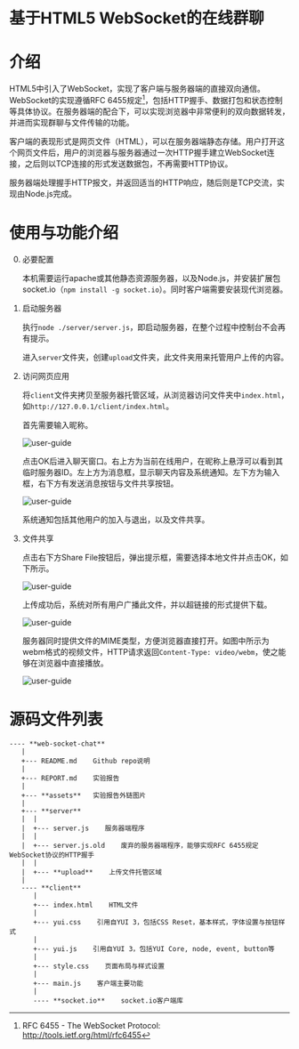 基于HTML5 WebSocket的在线群聊
===========================

# 介绍

HTML5中引入了WebSocket，实现了客户端与服务器端的直接双向通信。WebSocket的实现遵循RFC 6455规定[^1]，包括HTTP握手、数据打包和状态控制等具体协议。在服务器端的配合下，可以实现浏览器中非常便利的双向数据转发，并进而实现群聊与文件传输的功能。

[^1]: RFC 6455 - The WebSocket Protocol: <http://tools.ietf.org/html/rfc6455>

客户端的表现形式是网页文件（HTML），可以在服务器端静态存储。用户打开这个网页文件后，用户的浏览器与服务器通过一次HTTP握手建立WebSocket连接，之后则以TCP连接的形式发送数据包，不再需要HTTP协议。

服务器端处理握手HTTP报文，并返回适当的HTTP响应，随后则是TCP交流，实现由Node.js完成。

# 使用与功能介绍

0.  必要配置

    本机需要运行apache或其他静态资源服务器，以及Node.js，并安装扩展包socket.io（`npm install -g socket.io`）。同时客户端需要安装现代浏览器。

1.  启动服务器

    执行`node ./server/server.js`，即启动服务器，在整个过程中控制台不会再有提示。

    进入`server`文件夹，创建`upload`文件夹，此文件夹用来托管用户上传的内容。

2.  访问网页应用

    将`client`文件夹拷贝至服务器托管区域，从浏览器访问文件夹中`index.html`，如`http://127.0.0.1/client/index.html`。

    首先需要输入昵称。

    ![user-guide](./assets/user-guide-1.png)

    点击OK后进入聊天窗口。右上方为当前在线用户，在昵称上悬浮可以看到其临时服务器ID。左上方为消息框，显示聊天内容及系统通知。左下方为输入框，右下方有发送消息按钮与文件共享按钮。

    ![user-guide](./assets/user-guide-2.png)

    系统通知包括其他用户的加入与退出，以及文件共享。

3.  文件共享

    点击右下方Share File按钮后，弹出提示框，需要选择本地文件并点击OK，如下所示。

    ![user-guide](./assets/user-guide-3.png)

    上传成功后，系统对所有用户广播此文件，并以超链接的形式提供下载。

    ![user-guide](./assets/user-guide-4.png)

    服务器同时提供文件的MIME类型，方便浏览器直接打开。如图中所示为webm格式的视频文件，HTTP请求返回`Content-Type: video/webm`，使之能够在浏览器中直接播放。

    ![user-guide](./assets/user-guide-5.png)

# 源码文件列表

    ---- **web-socket-chat**
       |
       +--- README.md    Github repo说明
       |
       +--- REPORT.md    实验报告
       |
       +--- **assets**   实验报告外链图片
       |
       +--- **server**
       |  |
       |  +--- server.js    服务器端程序
       |  |
       |  +--- server.js.old    废弃的服务器端程序，能够实现RFC 6455规定WebSocket协议的HTTP握手
       |  |
       |  +--- **upload**    上传文件托管区域
       |
       ---- **client**
          |
          +--- index.html    HTML文件
          |
          +--- yui.css    引用自YUI 3，包括CSS Reset，基本样式，字体设置与按钮样式
          |
          +--- yui.js    引用自YUI 3，包括YUI Core, node, event, button等
          |
          +--- style.css    页面布局与样式设置
          |
          +--- main.js    客户端主要功能
          |
          ---- **socket.io**    socket.io客户端库
